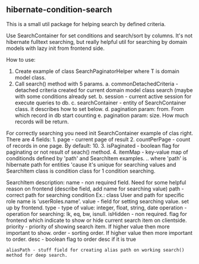 ## hibernate-condition-search

This is a small util package for helping search by defined criteria.

Use SearchContainer for set conditions and search/sort by columns.
It's not hibernate fulltext searching, but really helpful util for searching by domain models with lazy init from frontend side.

How to use:
1. Create example of class SearchPaginatorHelper<T> where T is domain model class.
2. Call search() method with 5 params.
    a. commonDetachedCriteria - detached criteria created for current domain model class search (maybe with some conditions already set.
    b. session - current active session for execute queries to db.
    c. searchContainer - entity of SearchContainer class. it describes how to set below.
    d. pagination param: from. From which record in db start counting
    e. pagination param: size. How much records will be return.

For correctly searching you need init SearchContainer example of clas right.
There are 4 fields:
    1. page - current page of result
    2. countPerPage - count of records in one page. By default: 10.
    3. isPaginated - boolean flag for paginating or not result of seach() method.
    4. itemMap - key-value map of conditionds defined by 'path' and SearchItem examples.
        .. where 'path' is hibernate path for entities 'cause it's unique for searching values
            and SearchItem class is condition class for 1 condition searching.

SearchItem description:
    name - non required field. Need for some helpful reason on frontend (describe field, add name for searching value)
    path - correct path for searching condition Ex.: class User and path for specific role name is 'userRoles.name'.
    value - field for setting searching value. set up by frontend.
    type - type of value: integer, float, string, date
    operation - operation for searching: lk, eq, bw, isnull.
    isHidden - non required. flag for frontend which indicate to show or hide current search item on clientside.
    priority - priority of showing search item. If higher value then more important to show.
    order -  sorting order. If higher value then more important to order.
    desc - boolean flag to order desc if it is true

    aliasPath - stuff field for creating alias path on working search() method for deep search.
